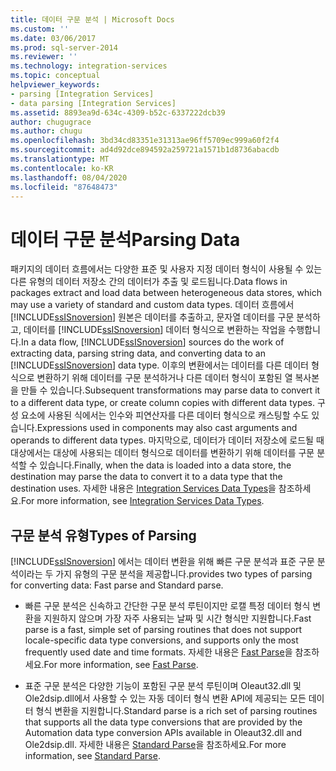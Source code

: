 ```yaml
---
title: 데이터 구문 분석 | Microsoft Docs
ms.custom: ''
ms.date: 03/06/2017
ms.prod: sql-server-2014
ms.reviewer: ''
ms.technology: integration-services
ms.topic: conceptual
helpviewer_keywords:
- parsing [Integration Services]
- data parsing [Integration Services]
ms.assetid: 8893ea9d-634c-4309-b52c-6337222dcb39
author: chugugrace
ms.author: chugu
ms.openlocfilehash: 3bd34cd83351e31313ae96ff5709ec999a60f2f4
ms.sourcegitcommit: ad4d92dce894592a259721a1571b1d8736abacdb
ms.translationtype: MT
ms.contentlocale: ko-KR
ms.lasthandoff: 08/04/2020
ms.locfileid: "87648473"
---
```

# <a name="parsing-data"></a><span data-ttu-id="8c099-102">데이터 구문 분석</span><span class="sxs-lookup"><span data-stu-id="8c099-102">Parsing Data</span></span>
  <span data-ttu-id="8c099-103">패키지의 데이터 흐름에서는 다양한 표준 및 사용자 지정 데이터 형식이 사용될 수 있는 다른 유형의 데이터 저장소 간의 데이터가 추출 및 로드됩니다.</span><span class="sxs-lookup"><span data-stu-id="8c099-103">Data flows in packages extract and load data between heterogeneous data stores, which may use a variety of standard and custom data types.</span></span> <span data-ttu-id="8c099-104">데이터 흐름에서 [!INCLUDE[ssISnoversion](../../includes/ssisnoversion-md.md)] 원본은 데이터를 추출하고, 문자열 데이터를 구문 분석하고, 데이터를 [!INCLUDE[ssISnoversion](../../includes/ssisnoversion-md.md)] 데이터 형식으로 변환하는 작업을 수행합니다.</span><span class="sxs-lookup"><span data-stu-id="8c099-104">In a data flow, [!INCLUDE[ssISnoversion](../../includes/ssisnoversion-md.md)] sources do the work of extracting data, parsing string data, and converting data to an [!INCLUDE[ssISnoversion](../../includes/ssisnoversion-md.md)] data type.</span></span> <span data-ttu-id="8c099-105">이후의 변환에서는 데이터를 다른 데이터 형식으로 변환하기 위해 데이터를 구문 분석하거나 다른 데이터 형식이 포함된 열 복사본을 만들 수 있습니다.</span><span class="sxs-lookup"><span data-stu-id="8c099-105">Subsequent transformations may parse data to convert it to a different data type, or create column copies with different data types.</span></span> <span data-ttu-id="8c099-106">구성 요소에 사용된 식에서는 인수와 피연산자를 다른 데이터 형식으로 캐스팅할 수도 있습니다.</span><span class="sxs-lookup"><span data-stu-id="8c099-106">Expressions used in components may also cast arguments and operands to different data types.</span></span> <span data-ttu-id="8c099-107">마지막으로, 데이터가 데이터 저장소에 로드될 때 대상에서는 대상에 사용되는 데이터 형식으로 데이터를 변환하기 위해 데이터를 구문 분석할 수 있습니다.</span><span class="sxs-lookup"><span data-stu-id="8c099-107">Finally, when the data is loaded into a data store, the destination may parse the data to convert it to a data type that the destination uses.</span></span> <span data-ttu-id="8c099-108">자세한 내용은 [Integration Services Data Types](integration-services-data-types.md)을 참조하세요.</span><span class="sxs-lookup"><span data-stu-id="8c099-108">For more information, see [Integration Services Data Types](integration-services-data-types.md).</span></span>  
  
## <a name="types-of-parsing"></a><span data-ttu-id="8c099-109">구문 분석 유형</span><span class="sxs-lookup"><span data-stu-id="8c099-109">Types of Parsing</span></span>  
 [!INCLUDE[ssISnoversion](../../includes/ssisnoversion-md.md)] <span data-ttu-id="8c099-110">에서는 데이터 변환을 위해 빠른 구문 분석과 표준 구문 분석이라는 두 가지 유형의 구문 분석을 제공합니다.</span><span class="sxs-lookup"><span data-stu-id="8c099-110">provides two types of parsing for converting data: Fast parse and Standard parse.</span></span>  
  
-   <span data-ttu-id="8c099-111">빠른 구문 분석은 신속하고 간단한 구문 분석 루틴이지만 로캘 특정 데이터 형식 변환을 지원하지 않으며 가장 자주 사용되는 날짜 및 시간 형식만 지원합니다.</span><span class="sxs-lookup"><span data-stu-id="8c099-111">Fast parse is a fast, simple set of parsing routines that does not support locale-specific data type conversions, and supports only the most frequently used date and time formats.</span></span> <span data-ttu-id="8c099-112">자세한 내용은 [Fast Parse](../fast-parse.md)을 참조하세요.</span><span class="sxs-lookup"><span data-stu-id="8c099-112">For more information, see [Fast Parse](../fast-parse.md).</span></span>  
  
-   <span data-ttu-id="8c099-113">표준 구문 분석은 다양한 기능이 포함된 구문 분석 루틴이며 Oleaut32.dll 및 Ole2dsip.dll에서 사용할 수 있는 자동 데이터 형식 변환 API에 제공되는 모든 데이터 형식 변환을 지원합니다.</span><span class="sxs-lookup"><span data-stu-id="8c099-113">Standard parse is a rich set of parsing routines that supports all the data type conversions that are provided by the Automation data type conversion APIs available in Oleaut32.dll and Ole2dsip.dll.</span></span> <span data-ttu-id="8c099-114">자세한 내용은 [Standard Parse](../standard-parse.md)을 참조하세요.</span><span class="sxs-lookup"><span data-stu-id="8c099-114">For more information, see [Standard Parse](../standard-parse.md).</span></span>  
  
  
